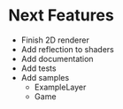 # Next Features

- Finish 2D renderer
- Add reflection to shaders
- Add documentation
- Add tests
- Add samples
    - ExampleLayer
    - Game
